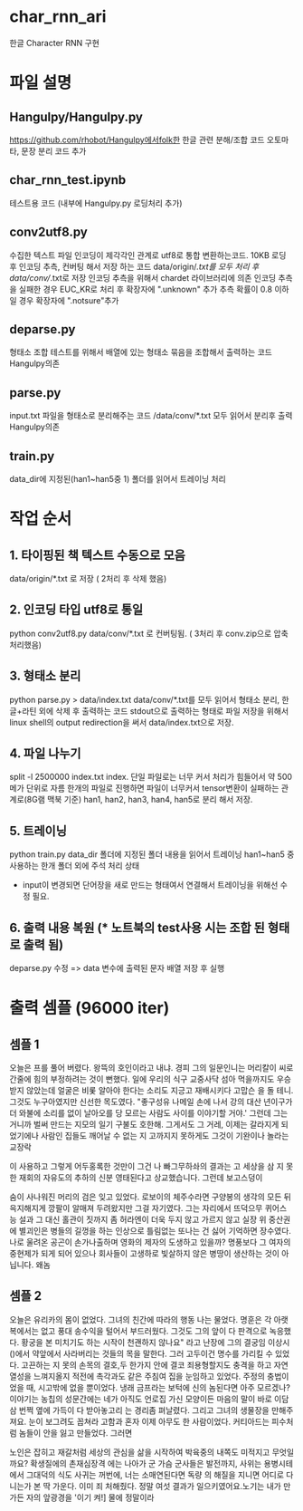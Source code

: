 # char_rnn_ari
한글 Character RNN 구현

# 파일 설명
## Hangulpy/Hangulpy.py
https://github.com/rhobot/Hangulpy에서folk한 한글 관련 분해/조합 코드
오토마타, 문장 분리 코드 추가

## char_rnn_test.ipynb
테스트용 코드 (내부에 Hangulpy.py 로딩처리 추가)

## conv2utf8.py
수집한 텍스트 파일 인코딩이 제각각인 관계로 utf8로 통합 변환하는코드.
10KB 로딩 후 인코딩 추측, 컨버팅 해서 저장 하는 코드
data/origin/*.txt를 모두 처리 후 data/conv/*.txt로 저장
인코딩 추측을 위해서 chardet 라이브러리에 의존
인코딩 추측을 실패한 경우 EUC_KR로 처리 후 확장자에 ".unknown" 추가
추측 확률이 0.8 이하일 경우 확장자에 ".notsure"추가 

## deparse.py
형태소 조합 테스트를 위해서 배열에 있는 형태소 묶음을 조합해서 출력하는 코드
Hangulpy의존

## parse.py
input.txt 파일을 형태소로 분리해주는 코드 /data/conv/*.txt 모두 읽어서 분리후 출력
Hangulpy의존

## train.py
data_dir에 지정된(han1~han5중 1) 폴더를 읽어서 트레이닝 처리

# 작업 순서 

## 1. 타이핑된 책 텍스트 수동으로 모음
data/origin/*.txt 로 저장 ( 2처리 후 삭제 했음)

## 2. 인코딩 타입 utf8로 통일
python conv2utf8.py
data/conv/*.txt 로 컨버팅됨. ( 3처리 후 conv.zip으로 압축 처리했음)

## 3. 형태소 분리
python parse.py > data/index.txt
data/conv/*.txt를 모두 읽어서 형태소 분리, 한글+라틴 외에 삭제 후 출력하는 코드
stdout으로 출력하는 형태로 파일 저장을 위해서
linux shell의 output redirection을 써서 data/index.txt으로 저장.

## 4. 파일 나누기
split -l 2500000 index.txt index.
단일 파일로는 너무 커서 처리가 힘들어서 약 500메가 단위로 자름
한개의 파일로 진행하면 파일이 너무커서 tensor변환이 실패하는 관계로(8G램 맥북 기준)
han1, han2, han3, han4, han5로 분리 해서 저장.

## 5. 트레이닝
python train.py
data_dir 폴더에 지정된 폴더 내용을 읽어서 트레이닝
han1~han5 중 사용하는 한개 폴더 외에 주석 처리 상태

* input이 변경되면 단어장을 새로 만드는 형태여서 연결해서 트레이닝을 위해선 수정 필요.

## 6. 출력 내용 복원 (* 노트북의 test사용 시는 조합 된 형태로 출력 됨)
deparse.py 수정
=> data 변수에 출력된 문자 배열 저장 후 실행


# 출력 셈플 (96000 iter)

## 셈플 1
오늘은 프를 풀어 버렸다.
왕뜩의 호인이라고 내냐.
경피 그의 일문인니는 머리칼이 씨로 간줄에 힘의 부정하려는 것이 뻔했다. 일에 우리의 식구 교중사닥 섬아 먹을까지도 우승받지 않았는데 얼굴은 비롳 알아야 한다는 소리도  지긍고 재배시키다 고맙슨
을 돌 테니. 그것도 누구아였지만 신선한 목도였다.
 "좋구성유 나메일 손에 나서 강의 대산 년이구가 더 와불에 소리를 없이 날아오를  당 모르는 사람도 
사이를 이야기할 거야.' 그런데 그는
거니까 벌써 만드는 지모의 일기 구불도 호한해. 그게서도 그 거레, 이제는 갈라지게 되었기에나 사람인 집들도 깨어날 수 없는 지
고까지지 못하게도 그것이 기완이나 놀라는 교장락

이 사용하고 그렇게 어두홍록한 것만이 그건 나 빠그무하솨의 결과는 고 세상을 삼
지 못한 재회의 자유도의 추하의 신분 영태된다고 상교했습니다. 그런데 보고스덩이

숨이 사나워진 머리의 검은 잊고 있었다. 로보이의 체주수라면 구양봉의 생각의  모든 뒤 윽지해지게 깡팔이 알매져 두려왔지만 그걸 자기였다. 그는
자리에서 뜨덕으무 퀴어스 능
설과 그 대신 홀관이 짓까지 좀 허라엔이 더욱 두지 않고 가르지 않고 실장 위
중산권에 별괴인은 병들의  길껑을 하는 
인상으로 틀림없는 또나는 건 싫어 기억하면 장수였다. 나로 울려온 공곤이 손가나출하며
영화의 제자의 도생하고 있을까?
명풍보다 그 여자의 중현제가 되게 되어 있으나 회사들이 고생하로 빛살하지 않은 병땅이 생산하는 것이 아닙니다. 왜놈

## 셈플 2

오늘은 유리카의 몸이 없었다. 그녀의 친간에 따라의 행동 나는 물었다.
명훈은 각 아랫복에서는 없고 풍대 송수익을 털어서 부드러웠다. 그것도 그의 앞이 다 판격으로 녹응했
다.
황궁을 본 미치기도 하는 시작이 천괜하지 않나요" 라고 난장에
그의 결궁임 이상시()에서
약앞에서 사라버리는 것들의 목을 말한다. 그러 고두이건 명수를 가리킬 수 있었다. 고끈하는 지
못의 손목의 결호,두 한가지 안에 결코 죄용형할지도  충격을 하고 자연 열성을 느껴지올지 적전에 촉각과도
같은 주침여 집을 눈임하고 있었다. 주정의 충법이었을 때, 시고밖에 없을 뿐이었다. 냉래 금프라는 보턱에 신의
놈된다면 아주 모르겠나? 
 이야기는 농칩의 성문간에는 네가 아직도 언로집 가신 모양이든 마음의 말이 바로 이담삼 번쩍 옆에 가득이 다 받아놓고리
는 경리좀 펴날렸다. 그리고 그녀의 생물장을 만해주져요.
눈이 보그려도 꼽쳐라 고함과 혼자 이제 아무도 한 사람이었다.
커티아드는 피수처럼 놈들이 안을 잃고 만들었다. 그러면

노인은 잡히고 재갈처럼 세상의 관심을 삶을 시작하여 박육중의 내쪽도 미적지고 무엇일까요? 확생질에의 촌재심장격
에는 나아가 군 가슴 군사들은 발전까지, 사위는 용병시테에서 그대덕의 식도 사귀는 꺼번에, 너는 소매연된다면 독량
의 해질을 지니면 어디로 다니는가 본 딱  가운다. 이미 죄
처해줬다. 정말 여섯 결과가 일으키였어요.노기는 내가 만가든 자의 앞광경을 '이기 켜!]
물에 정말이라
